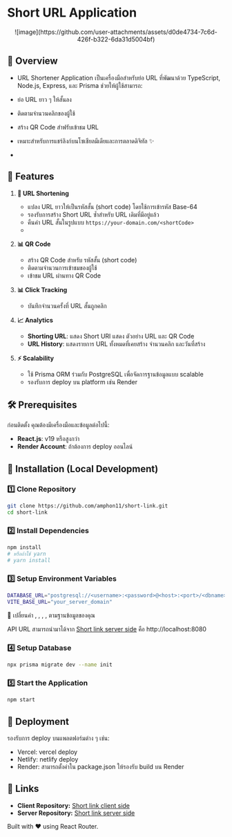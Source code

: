 # Short URL Application

<div align="center">
  ![image](https://github.com/user-attachments/assets/d0de4734-7c6d-426f-b322-6da31d5004bf)
</div>

## 📌 Overview
  - URL Shortener Application เป็นเครื่องมือสำหรับย่อ URL ที่พัฒนาด้วย TypeScript, Node.js, Express, และ Prisma ช่วยให้ผู้ใช้สามารถ:
  - ย่อ URL ยาว ๆ ให้สั้นลง
  - ติดตามจำนวนคลิกของผู้ใช้
  - สร้าง QR Code สำฟรับเข้าชม URL
  - เหมาะสำหรับการแชร์ลิงก์บนโซเชียลมีเดียและการตลาดดิจิทัล ✨

  - 
## 🚀 Features

1. **🔗 URL Shortening**
   - แปลง URL ยาวให้เป็นรหัสสั้น (short code) โดยใช้การเข้ารหัส Base-64
   - รองรับการสร้าง Short URL ซ้ำสำหรับ URL เดิมที่มีอยู่แล้ว
   - คืนค่า URL สั้นในรูปแบบ `https://your-domain.com/<shortCode>`
   - 
2. **📊 QR Code**
   - สร้าง QR Code สำหรับ รหัสสั้น (short code)
   - ติดตามจำนวนการเข้าชมของผู้ใช้
   - เข้าชม URL ผ่านทาง QR Code

3. **📊 Click Tracking**
   - บันทึกจำนวนครั้งที่ URL สั้นถูกคลิก
     
4. **📈 Analytics**
   - **Shorting URL**: แสดง Short URl แสดง ตัวอย่าง URL และ QR Code
   - **URL History**: แสดงรายการ URL ทั้งหมดที่เคยสร้าง จำนวนคลิก และวันที่สร้าง

5. **⚡ Scalability**
   - ใช้ Prisma ORM ร่วมกับ PostgreSQL เพื่อจัดการฐานข้อมูลแบบ scalable
   - รองรับการ deploy บน platform เช่น Render

## 🛠 Prerequisites

ก่อนติดตั้ง คุณต้องมีเครื่องมือและข้อมูลต่อไปนี้:

- **React.js**: v19 หรือสูงกว่า
- **Render Account**: ถ้าต้องการ deploy ออนไลน์

## 🔧 Installation (Local Development)

### 1️⃣ Clone Repository
```bash
git clone https://github.com/amphon11/short-link.git
cd short-link
```
### 2️⃣ Install Dependencies
```bash
npm install
# หรือถ้าใช้ yarn
# yarn install
```
### 3️⃣ Setup Environment Variables
```bash
DATABASE_URL="postgresql://<username>:<password>@<host>:<port>/<dbname>?schema=public"
VITE_BASE_URL="your_server_domain" 
```
📌 เปลี่ยนค่า <username>, <password>, <host>, <port>, <dbname> ตามฐานข้อมูลของคุณ

API URL สามารถนำมาได้จาก [Short link server side](https://github.com/erisk405/ShortLink-Server) คือ http://localhost:8080

### 4️⃣ Setup Database
```bash
npx prisma migrate dev --name init
```

### 5️⃣ Start the Application
```bash
npm start
```

## 🚀 Deployment
รองรับการ deploy บนแพลตฟอร์มต่าง ๆ เช่น:
  - Vercel: vercel deploy
  - Netlify: netlify deploy
  - Render: สามารถตั้งค่าใน package.json ให้รองรับ build บน Render

## 🔗 Links
- **Client Repository:** [Short link client side](https://github.com/erisk405/ShortLink-Client)
- **Server Repository:** [Short link server side](https://github.com/erisk405/ShortLink-Server)

Built with ❤️ using React Router.
